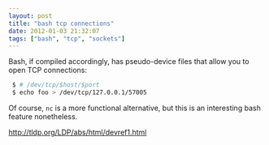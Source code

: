 ```yaml
---
layout: post
title: "bash tcp connections"
date: 2012-01-03 21:32:07
tags: ["bash", "tcp", "sockets"]
---
```


Bash, if compiled accordingly, has pseudo-device files that allow you to open
TCP connections:

```bash
 $ # /dev/tcp/$host/$port
 $ echo foo > /dev/tcp/127.0.0.1/57005
```

Of course, `nc` is a more functional alternative, but this is an
interesting bash feature nonetheless.

http://tldp.org/LDP/abs/html/devref1.html
